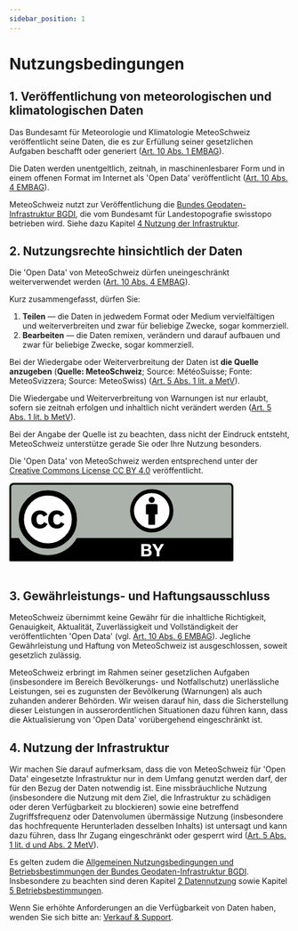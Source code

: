 ```yaml
---
sidebar_position: 1
---
```


# Nutzungsbedingungen

## 1. Veröffentlichung von meteorologischen und klimatologischen Daten
Das Bundesamt für Meteorologie und Klimatologie MeteoSchweiz veröffentlicht seine Daten, die es zur Erfüllung seiner gesetzlichen Aufgaben beschafft oder generiert ([Art. 10 Abs. 1 EMBAG](https://www.fedlex.admin.ch/eli/cc/2023/682/de#art_10)).

Die Daten werden unentgeltlich, zeitnah, in maschinenlesbarer Form und in einem offenen Format im Internet als 'Open Data' veröffentlicht ([Art. 10 Abs. 4 EMBAG](https://www.fedlex.admin.ch/eli/cc/2023/682/de#art_10)).

MeteoSchweiz nutzt zur Veröffentlichung die [Bundes Geodaten-Infrastruktur BGDI](https://www.geo.admin.ch/de/impressum-verantwortlichkeiten-und-kontakte), die vom Bundesamt für Landestopografie swisstopo betrieben wird. Siehe dazu Kapitel [4 Nutzung der Infrastruktur](#4-nutzung-der-infrastruktur).  



## 2. Nutzungsrechte hinsichtlich der Daten
Die 'Open Data' von MeteoSchweiz dürfen uneingeschränkt weiterverwendet werden ([Art. 10 Abs. 4 EMBAG](https://www.fedlex.admin.ch/eli/cc/2023/682/de#art_10)).

Kurz zusammengefasst, dürfen Sie:
1. **Teilen** — die Daten in jedwedem Format oder Medium vervielfältigen und weiterverbreiten und zwar für beliebige Zwecke, sogar kommerziell.
2. **Bearbeiten** — die Daten remixen, verändern und darauf aufbauen und zwar für beliebige Zwecke, sogar kommerziell.

Bei der Wiedergabe oder Weiterverbreitung der Daten ist **die Quelle anzugeben** (**Quelle: MeteoSchweiz**; Source: MétéoSuisse; Fonte: MeteoSvizzera; Source: MeteoSwiss) ([Art. 5 Abs. 1 lit. a MetV](https://www.fedlex.admin.ch/eli/cc/2024/452/de#art_5)).

Die Wiedergabe und Weiterverbreitung von Warnungen ist nur erlaubt, sofern sie zeitnah erfolgen und inhaltlich nicht verändert werden ([Art. 5 Abs. 1 lit. b MetV](https://www.fedlex.admin.ch/eli/cc/2024/452/de#art_5)).

Bei der Angabe der Quelle ist zu beachten, dass nicht der Eindruck entsteht, MeteoSchweiz unterstütze gerade Sie oder Ihre Nutzung besonders.

Die 'Open Data' von MeteoSchweiz werden entsprechend unter der [Creative Commons License CC BY 4.0](https://creativecommons.org/licenses/by/4.0/deed.de) veröffentlicht.

<!-- @NOSPELL@ -->
![CC BY Logo](./static/docs_img/cc-by.png) <br></br>
<!-- @ENDNOSPELL@ -->

## 3. Gewährleistungs- und Haftungsausschluss
MeteoSchweiz übernimmt keine Gewähr für die inhaltliche Richtigkeit, Genauigkeit, Aktualität, Zuverlässigkeit und Vollständigkeit der veröffentlichten 'Open Data' (vgl. [Art. 10 Abs. 6 EMBAG](https://www.fedlex.admin.ch/eli/cc/2023/682/de#art_10)). Jegliche Gewährleistung und Haftung von MeteoSchweiz ist ausgeschlossen, soweit gesetzlich zulässig. 

MeteoSchweiz erbringt im Rahmen seiner gesetzlichen Aufgaben (insbesondere im Bereich Bevölkerungs- und Notfallschutz) unerlässliche Leistungen, sei es zugunsten der Bevölkerung (Warnungen) als auch zuhanden anderer Behörden. Wir weisen darauf hin, dass die Sicherstellung dieser Leistungen in ausserordentlichen Situationen dazu führen kann, dass die Aktualisierung von 'Open Data' vorübergehend eingeschränkt ist. 


## 4. Nutzung der Infrastruktur
Wir machen Sie darauf aufmerksam, dass die von MeteoSchweiz für 'Open Data' eingesetzte Infrastruktur nur in dem Umfang genutzt werden darf, der für den Bezug der Daten notwendig ist. Eine missbräuchliche Nutzung (insbesondere die Nutzung mit dem Ziel, die Infrastruktur zu schädigen oder deren Verfügbarkeit zu blockieren) sowie eine betreffend Zugriffsfrequenz oder Datenvolumen übermässige Nutzung (insbesondere das hochfrequente Herunterladen desselben Inhalts) ist untersagt und kann dazu führen, dass Ihr Zugang eingeschränkt oder gesperrt wird ([Art. 5 Abs. 1 lit. d und Abs. 2 MetV](https://www.fedlex.admin.ch/eli/cc/2024/452/de#art_5)).

Es gelten zudem die [Allgemeinen Nutzungsbedingungen und Betriebsbestimmungen der Bundes Geodaten-Infrastruktur BGDI](https://www.geo.admin.ch/de/allgemeine-nutzungsbedingungen-bgdi). Insbesondere zu beachten sind deren Kapitel [2 Datennutzung](https://www.geo.admin.ch/de/allgemeine-nutzungsbedingungen-bgdi#2.-Datennutzung) sowie Kapitel [5 Betriebsbestimmungen](https://www.geo.admin.ch/de/allgemeine-nutzungsbedingungen-bgdi#5-Betriebsbestimmungen).

Wenn Sie erhöhte Anforderungen an die Verfügbarkeit von Daten haben, wenden Sie sich bitte an: [Verkauf & Support](https://www.meteoswiss.admin.ch/about-us/contact/contact-form.html).

